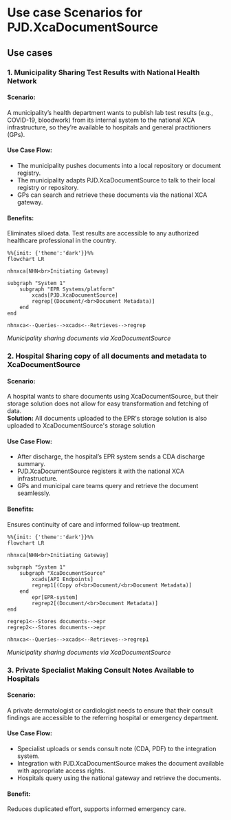 # Use case Scenarios for PJD.XcaDocumentSource

## Use cases

### 1. Municipality Sharing Test Results with National Health Network

#### Scenario: 
A municipality’s health department wants to publish lab test results (e.g., COVID-19, bloodwork) from its internal system to the national XCA infrastructure, so they’re available to hospitals and general practitioners (GPs).

#### Use Case Flow:
* The municipality pushes documents into a local repository or document registry.
* The municipality adapts PJD.XcaDocumentSource to talk to their local registry or repository. 
* GPs can search and retrieve these documents via the national XCA gateway.

#### Benefits:
Eliminates siloed data. Test results are accessible to any authorized healthcare professional in the country.

```mermaid
%%{init: {'theme':'dark'}}%%
flowchart LR

nhnxca[NHN<br>Initiating Gateway]

subgraph "System 1"
    subgraph "EPR Systems/platform"
        xcads[PJD.XcaDocumentSource]
        regrep[(Document/<br>Document Metadata)]
    end
end

nhnxca<--Queries-->xcads<--Retrieves-->regrep
```
*Municipality sharing documents via XcaDocumentSource*

### 2. Hospital Sharing copy of all documents and metadata to XcaDocumentSource

#### Scenario:
A hospital wants to share documents using XcaDocumentSource, but their storage solution does not allow for easy transformation and fetching of data.  
**Solution:** All documents uploaded to the EPR's storage solution is also uploaded to XcaDocumentSource's storage solution

#### Use Case Flow:
* After discharge, the hospital’s EPR system sends a CDA discharge summary.
* PJD.XcaDocumentSource registers it with the national XCA infrastructure.
* GPs and municipal care teams query and retrieve the document seamlessly.

#### Benefits:
Ensures continuity of care and informed follow-up treatment.

```mermaid
%%{init: {'theme':'dark'}}%%
flowchart LR

nhnxca[NHN<br>Initiating Gateway]

subgraph "System 1"
    subgraph "XcaDocumentSource"
        xcads[API Endpoints]
        regrep1[(Copy of<br>Document/<br>Document Metadata)]
    end
        epr[EPR-system]
        regrep2[(Document/<br>Document Metadata)]
end

regrep1<--Stores documents-->epr
regrep2<--Stores documents-->epr

nhnxca<--Queries-->xcads<--Retrieves-->regrep1
```
*Municipality sharing documents via XcaDocumentSource*


### 3. Private Specialist Making Consult Notes Available to Hospitals

#### Scenario:
A private dermatologist or cardiologist needs to ensure that their consult findings are accessible to the referring hospital or emergency department.

#### Use Case Flow:
* Specialist uploads or sends consult note (CDA, PDF) to the integration system.
* Integration with PJD.XcaDocumentSource makes the document available with appropriate access rights.
* Hospitals query using the national gateway and retrieve the documents.

#### Benefit:
Reduces duplicated effort, supports informed emergency care.
